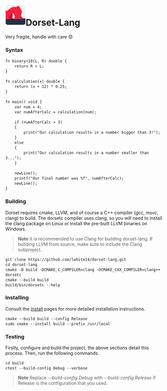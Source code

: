 <img align="left" width="64" height="64" src="branding/icon.png" alt="Dorset-Lang">

# Dorset-Lang

Very fragile, handle with care :worried:

### Syntax
```
fn binary>10(L, R) double {
    return R < L;
}

fn calculation(x) double {
    return (x + 12) * 0.25;
}

fn main() void { 
    var num = 4;
    var numAfterCalc = calculation(num);

    if (numAfterCalc > 3)
    {
        print("Our calculation results in a number bigger than 3!");
    }
    else
    {
        print("Our calculation results in a number smaller than 3...");
    }

    newLine();
    printf("Our final number was %f", numAfterCalc);
    newLine();
}

```
### Building
Dorset requires cmake, LLVM, and of course a C++ compiler (gcc, msvc, clang) to build. The dorsetc compiler uses clang, so you will need to install the clang package on Linux or install the pre-built LLVM binaries on Windows.
> **Note**
> It is recommended to use Clang for building dorset-lang. If building LLVM from source, make sure to include the Clang subproject.
```
git clone https://github.com/lwhite14/dorset-lang.git
cd dorset-lang
cmake -B build -DCMAKE_C_COMPILER=clang -DCMAKE_CXX_COMPILER=clang++ dorsetc
cmake --build build
build/bin/dorsetc --help
```

### Installing
Consult the [install](./docs/INSTALL.md) pages for more detailed installation instructions.
```
cmake --build build --config Release
sudo cmake --install build --prefix /usr/local
```

### Testing
Firstly, configure and build the project, the above sections detail this process. Then, run the following commands.
```
cd build
ctest --build-config Debug --verbose
```
> **Note**
> Replace <i>--build-config Debug</i> with <i>--build-config Release</i> if Release is the configuration that you used.


